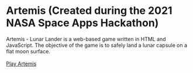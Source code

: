 # Artemis (Created during the 2021 NASA Space Apps Hackathon) 
Artemis - Lunar Lander is a web-based game written in HTML and JavaScript. The objective of the game is to safely land a lunar capsule on a flat moon surface. </br>
</br>
[Play Artemis](http://artemisgame.co/)
